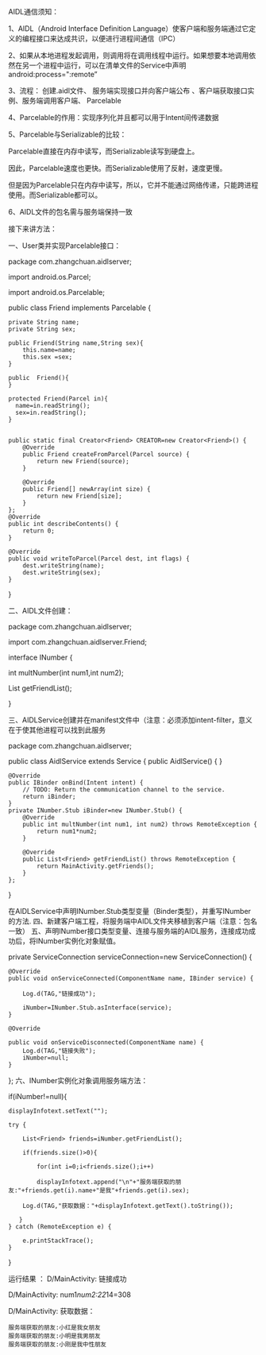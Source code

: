AIDL通信须知：

1、AIDL（Android Interface Definition Language）使客户端和服务端通过它定义的编程接口来达成共识，以便进行进程间通信（IPC）

2、如果从本地进程发起调用，则调用将在调用线程中运行。如果想要本地调用依然在另一个进程中运行，可以在清单文件的Service中声明android:process=":remote”

3、流程： 创建.aidl文件、 服务端实现接口并向客户端公布 、客户端获取接口实例、服务端调用客户端、 Parcelable

4、Parcelable的作用：实现序列化并且都可以用于Intent间传递数据

5、Parcelable与Serializable的比较：

Parcelable直接在内存中读写，而Serializable读写到硬盘上。

因此，Parcelable速度也更快。而Serializable使用了反射，速度更慢。

但是因为Parcelable只在内存中读写，所以，它并不能通过网络传递，只能跨进程使用。而Serializable都可以。

6、AIDL文件的包名需与服务端保持一致

接下来讲方法：

一、User类并实现Parcelable接口：

package com.zhangchuan.aidlserver;

import android.os.Parcel;

import android.os.Parcelable;

public class Friend  implements Parcelable {

    private String name;
    private String sex;
    
    public Friend(String name,String sex){
        this.name=name;
        this.sex =sex;
    }

    public  Friend(){
    }

    protected Friend(Parcel in){
      name=in.readString();
      sex=in.readString();
    }


    public static final Creator<Friend> CREATOR=new Creator<Friend>() {
        @Override
        public Friend createFromParcel(Parcel source) {
            return new Friend(source);
        }

        @Override
        public Friend[] newArray(int size) {
            return new Friend[size];
        }
    };
    @Override
    public int describeContents() {
        return 0;
    }

    @Override
    public void writeToParcel(Parcel dest, int flags) {
        dest.writeString(name);
        dest.writeString(sex);
    }
}

二、AIDL文件创建：

package com.zhangchuan.aidlserver;

import com.zhangchuan.aidlserver.Friend;

interface INumber {

 int multNumber(int num1,int num2);
 
 List<Friend> getFriendList();
    
}

三、AIDLService创建并在manifest文件中（注意：必须添加intent-filter，意义在于使其他进程可以找到此服务

package com.zhangchuan.aidlserver;


public class AidlService extends Service {
    public AidlService() {
    }

    @Override
    public IBinder onBind(Intent intent) {
        // TODO: Return the communication channel to the service.
        return iBinder;
    }
    private INumber.Stub iBinder=new INumber.Stub() {
        @Override
        public int multNumber(int num1, int num2) throws RemoteException {
            return num1*num2;
        }

        @Override
        public List<Friend> getFriendList() throws RemoteException {
            return MainActivity.getFriends();
        }
    };
}
<service
    android:name=".AidlService"
    android:enabled="true"
    android:exported="true"
    android:process=":remote">
    <intent-filter>
        <action android:name="service.jisuan"/>
    </intent-filter>

</service>
在AIDLService中声明INumber.Stub类型变量（Binder类型），并重写INumber 的方法.
四、新建客户端工程，将服务端中AIDL文件夹移植到客户端（注意：包名一致）
五、声明INumber接口类型变量、连接与服务端的AIDL服务，连接成功成功后，将INumber实例化对象赋值。

private ServiceConnection serviceConnection=new ServiceConnection() {

    @Override
    public void onServiceConnected(ComponentName name, IBinder service) {
    
        Log.d(TAG,"链接成功");
        
        iNumber=INumber.Stub.asInterface(service);
    }

    @Override
    
    public void onServiceDisconnected(ComponentName name) {
        Log.d(TAG,"链接失败");
        iNumber=null;
    }
};
六、INumber实例化对象调用服务端方法：

if(iNumber!=null){

    displayInfotext.setText("");
    
    try {
    
        List<Friend> friends=iNumber.getFriendList();
        
        if(friends.size()>0){
        
            for(int i=0;i<friends.size();i++)
            
            displayInfotext.append("\n"+"服务端获取的朋友:"+friends.get(i).name+"是我"+friends.get(i).sex);
        
        Log.d(TAG,"获取数据："+displayInfotext.getText().toString());
       
       }
    } catch (RemoteException e) {
    
        e.printStackTrace();
    }
}

运行结果
：
D/MainActivity: 链接成功

D/MainActivity: num1*num2:22*14=308

D/MainActivity: 获取数据：

    服务端获取的朋友:小红是我女朋友
    服务端获取的朋友:小明是我男朋友
    服务端获取的朋友:小刚是我中性朋友







